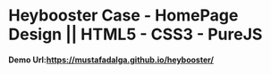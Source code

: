 # Heybooster Case - HomePage Design || HTML5 - CSS3 - PureJS


#### Demo Url:https://mustafadalga.github.io/heybooster/
